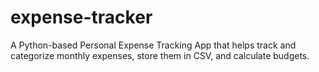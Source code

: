 # expense-tracker
A Python-based Personal Expense Tracking App that helps track and categorize monthly expenses, store them in CSV, and calculate budgets.
